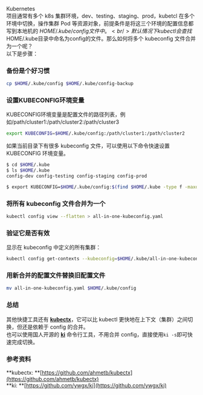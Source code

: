 Kubernetes<br />项目通常有多个 k8s 集群环境，dev、testing、staging、prod，kubetcl 在多个环境中切换，操作集群 Pod 等资源对象，前提条件是将这三个环境的配置信息都写到本地机的 $HOME/.kube/config 文件中。<br />默认情况下kubectl会查找$HOME/.kube目录中命名为config的文件。那么如何将多个 kubeconfig 文件合并为一个呢？<br />以下是步骤：
<a name="z9ek4"></a>
### 备份是个好习惯
```bash
cp $HOME/.kube/config $HOME/.kube/config-backup
```
<a name="FChqW"></a>
### 设置KUBECONFIG环境变量
KUBECONFIG环境变量是配置文件的路径列表，例如/path/cluster1:/path/cluster2:/path/cluster3
```bash
export KUBECONFIG=$HOME/.kube/config:/path/cluster1:/path/cluster2
```
如果当前目录下有很多 kubeconfig 文件，可以使用以下命令快速设置KUBECONFIG 环境变量。
```bash
$ cd $HOME/.kube
$ ls $HOME/.kube
config-dev config-testing config-staging config-prod

$ export KUBECONFIG=$HOME/.kube/config:$(find $HOME/.kube -type f -maxdepth 1 | grep config | tr '\n' ':')
```
<a name="FOIuv"></a>
### 将所有 kubeconfig 文件合并为一个
```bash
kubectl config view --flatten > all-in-one-kubeconfig.yaml
```
<a name="qBr4Q"></a>
### 验证它是否有效
显示在 kubeconfig 中定义的所有集群：
```bash
kubectl config get-contexts --kubeconfig=$HOME/.kube/all-in-one-kubeconfig.yaml
```
<a name="ebDB7"></a>
### 用新合并的配置文件替换旧配置文件
```bash
mv all-in-one-kubeconfig.yaml $HOME/.kube/config
```
<a name="aDXtT"></a>
### 总结
其他快捷工具还有 [**kubectx**](https://github.com/ahmetb/kubectx)，它可以比 kubectl 更快地在上下文（集群）之间切换，但还是依赖于 config 的合并。<br />也可以使用国人开源的 [**ki**](https://github.com/ywgx/ki) 命令行工具，不用合并 config，直接使用`ki -s`即可快速完成切换。
<a name="JEUvu"></a>
### 参考资料
**kubectx: **[https://github.com/ahmetb/kubectx](https://github.com/ahmetb/kubectx)<br />**ki: **[https://github.com/ywgx/ki](https://github.com/ywgx/ki)
